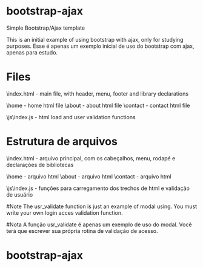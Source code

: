 # bootstrap-ajax
Simple Bootstrap/Ajax template

This is an initial example of using bootstrap with ajax, only for studying purposes.
Esse é apenas um exemplo inicial de uso do bootstrap com ajax, apenas para estudo.

# Files
\index.html - main file, with header, menu, footer and library declarations

\home - home html file
\about - about html file
\contact - contact html file

\js\index.js - html load and user validation functions

# Estrutura de arquivos
\index.html - arquivo principal, com os cabeçalhos, menu, rodapé e declarações de bibliotecas

\home - arquivo html
\about - arquivo html
\contact - arquivo html

\js\index.js - funções para carregamento dos trechos de html e validação de usuário 

#Note
The usr_validate function is just an example of modal using. You must write your own login acces validation function.

#Nota
A função usr_validate é apenas um exemplo de uso do modal. Você terá que escrever sua própria rotina de validação de acesso.
# bootstrap-ajax
